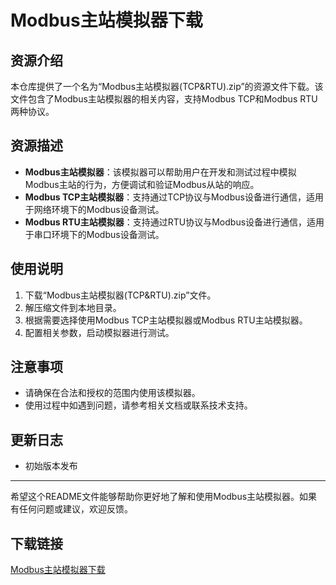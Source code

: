 # Modbus主站模拟器下载

## 资源介绍

本仓库提供了一个名为“Modbus主站模拟器(TCP&RTU).zip”的资源文件下载。该文件包含了Modbus主站模拟器的相关内容，支持Modbus TCP和Modbus RTU两种协议。

## 资源描述

- **Modbus主站模拟器**：该模拟器可以帮助用户在开发和测试过程中模拟Modbus主站的行为，方便调试和验证Modbus从站的响应。
- **Modbus TCP主站模拟器**：支持通过TCP协议与Modbus设备进行通信，适用于网络环境下的Modbus设备测试。
- **Modbus RTU主站模拟器**：支持通过RTU协议与Modbus设备进行通信，适用于串口环境下的Modbus设备测试。

## 使用说明

1. 下载“Modbus主站模拟器(TCP&RTU).zip”文件。
2. 解压缩文件到本地目录。
3. 根据需要选择使用Modbus TCP主站模拟器或Modbus RTU主站模拟器。
4. 配置相关参数，启动模拟器进行测试。

## 注意事项

- 请确保在合法和授权的范围内使用该模拟器。
- 使用过程中如遇到问题，请参考相关文档或联系技术支持。

## 更新日志

- 初始版本发布

---

希望这个README文件能够帮助你更好地了解和使用Modbus主站模拟器。如果有任何问题或建议，欢迎反馈。

## 下载链接

[Modbus主站模拟器下载](https://pan.quark.cn/s/b53fd5b2a2e8)